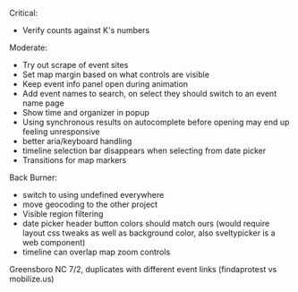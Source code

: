 Critical:
- Verify counts against K's numbers


Moderate:
- Try out scrape of event sites
- Set map margin based on what controls are visible
- Keep event info panel open during animation
- Add event names to search, on select they should switch to an event name page
- Show time and organizer in popup
- Using synchronous results on autocomplete before opening may end up feeling unresponsive
- better aria/keyboard handling
- timeline selection bar disappears when selecting from date picker
- Transitions for map markers

Back Burner:
- switch to using undefined everywhere
- move geocoding to the other project
- Visible region filtering
- date picker header button colors should match ours (would require layout css tweaks as well as background color, also sveltypicker is a web component)
- timeline can overlap map zoom controls

Greensboro NC 7/2, duplicates with different event links (findaprotest vs mobilize.us)